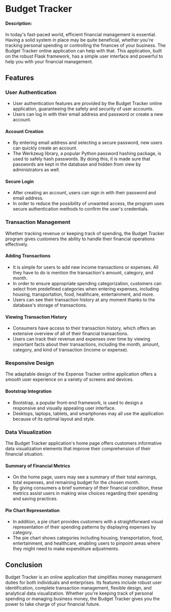 # Budget Tracker
#### Description:

In today's fast-paced world, efficient financial management is essential. Having a solid system in place may be quite beneficial, whether you're tracking personal spending or controlling the finances of your business. The Budget Tracker online application can help with that. This application, built on the robust Flask framework, has a simple user interface and powerful to help you with your financial management.

## Features

### User Authentication

- User authentication features are provided by the Budget Tracker online application, guaranteeing the safety and security of user accounts. 
- Users can log in with their email address and password or create a new account.

#### Account Creation

- By entering email address and selecting a secure password, new users can quickly create an account.
- The Werkzeug library, a popular Python password hashing package, is used to safely hash passwords. By doing this, it is made sure that passwords are kept in the database and hidden from view by administrators as well.

#### Secure Login

- After creating an account, users can sign in with their password and email address.
- In order to reduce the possibility of unwanted access, the program uses secure authentication methods to confirm the user's credentials.

### Transaction Management

Whether tracking revenue or keeping track of spending, the Budget Tracker program gives customers the ability to handle their financial operations effectively.

#### Adding Transactions

- It is simple for users to add new income transactions or expenses. All they have to do is mention the transaction's amount, category, and month.
- In order to ensure appropriate spending categorization, customers can select from predefined categories when entering expenses, including housing, transportation, food, healthcare, entertainment, and more.
- Users can see their transaction history at any moment thanks to the database's storage of transactions.

#### Viewing Transaction History

- Consumers have access to their transaction history, which offers an extensive overview of all of their financial transactions.  
- Users can track their revenue and expenses over time by viewing important facts about their transactions, including the month, amount, category, and kind of transaction (income or expense).

### Responsive Design

The adaptable design of the Expense Tracker online application offers a smooth user experience on a variety of screens and devices.

#### Bootstrap Integration

- Bootstrap, a popular front-end framework, is used to design a responsive and visually appealing user interface.
- Desktops, laptops, tablets, and smartphones may all use the application because of its optimal layout and style.

### Data Visualization

The Budget Tracker application's home page offers customers informative data visualization elements that improve their comprehension of their financial situation.

#### Summary of Financial Metrics

- On the home page, users may see a summary of their total earnings, total expenses, and remaining budget for the chosen month. 
- By giving consumers a brief summary of their financial condition, these metrics assist users in making wise choices regarding their spending and saving practices.


#### Pie Chart Representation

- In addition, a pie chart provides customers with a straightforward visual representation of their spending patterns by displaying expenses by category.
- The pie chart shows categories including housing, transportation, food, entertainment, and healthcare, enabling users to pinpoint areas where they might need to make expenditure adjustments.


## Conclusion 

Budget Tracker is an online application that simplifies money management duties for both individuals and enterprises. Its features include robust user identification, complete transaction management, flexible design, and analytical data visualization. Whether you're keeping track of personal spending or managing business money, the Budget Tracker gives you the power to take charge of your financial future.
